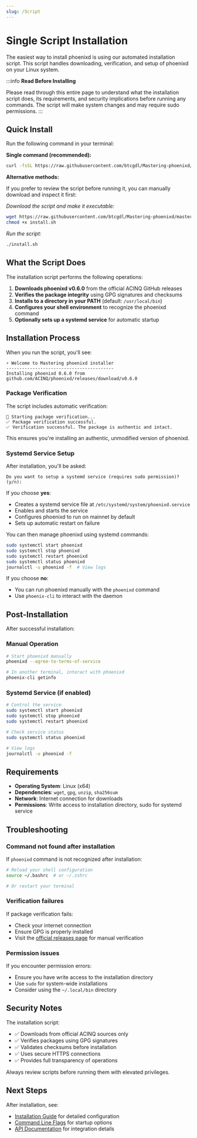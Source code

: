 ```yaml
---
slug: /Script
---
```

# Single Script Installation

The easiest way to install phoenixd is using our automated installation script. This script handles downloading, verification, and setup of phoenixd on your Linux system.

:::info
**Read Before Installing**

Please read through this entire page to understand what the installation script does, its requirements, and security implications before running any commands. The script will make system changes and may require sudo permissions.
:::


## Quick Install

Run the following command in your terminal:

**Single command (recommended):**
```bash
curl -fsSL https://raw.githubusercontent.com/btcgdl/Mastering-phoenixd/master/scripts/install.sh | bash -s -- --yes
```

**Alternative methods:**

If you prefer to review the script before running it, you can manually download and inspect it first:

*Download the script and make it executable:*
   ```bash
   wget https://raw.githubusercontent.com/btcgdl/Mastering-phoenixd/master/scripts/install.sh
   chmod +x install.sh
   ```

*Run the script:*
   ```bash
   ./install.sh
   ```

## What the Script Does

The installation script performs the following operations:

1. **Downloads phoenixd v0.6.0** from the official ACINQ GitHub releases
2. **Verifies the package integrity** using GPG signatures and checksums
3. **Installs to a directory in your PATH** (default: `/usr/local/bin`)
4. **Configures your shell environment** to recognize the phoenixd command
5. **Optionally sets up a systemd service** for automatic startup

## Installation Process

When you run the script, you'll see:

```
⚡️ Welcome to Mastering phoenixd installer
-----------------------------------------
Installing phoenixd 0.6.0 from github.com/ACINQ/phoenixd/releases/download/v0.6.0
```

### Package Verification

The script includes automatic verification:

```
🔐 Starting package verification...
✅ Package verification successful.
✅ Verification successful. The package is authentic and intact.
```

This ensures you're installing an authentic, unmodified version of phoenixd.

### Systemd Service Setup

After installation, you'll be asked:

```
Do you want to setup a systemd service (requires sudo permission)? (y/n):
```

If you choose **yes**:
- Creates a systemd service file at `/etc/systemd/system/phoenixd.service`
- Enables and starts the service
- Configures phoenixd to run on mainnet by default
- Sets up automatic restart on failure

You can then manage phoenixd using systemd commands:
```bash
sudo systemctl start phoenixd
sudo systemctl stop phoenixd
sudo systemctl restart phoenixd
sudo systemctl status phoenixd
journalctl -u phoenixd -f  # View logs
```

If you choose **no**:
- You can run phoenixd manually with the `phoenixd` command
- Use `phoenix-cli` to interact with the daemon

## Post-Installation

After successful installation:

### Manual Operation
```bash
# Start phoenixd manually
phoenixd --agree-to-terms-of-service

# In another terminal, interact with phoenixd
phoenix-cli getinfo
```

### Systemd Service (if enabled)
```bash
# Control the service
sudo systemctl start phoenixd
sudo systemctl stop phoenixd
sudo systemctl restart phoenixd

# Check service status
sudo systemctl status phoenixd

# View logs
journalctl -u phoenixd -f
```

## Requirements

- **Operating System**: Linux (x64)
- **Dependencies**: `wget`, `gpg`, `unzip`, `sha256sum`
- **Network**: Internet connection for downloads
- **Permissions**: Write access to installation directory, sudo for systemd service

## Troubleshooting

### Command not found after installation

If `phoenixd` command is not recognized after installation:

```bash
# Reload your shell configuration
source ~/.bashrc  # or ~/.zshrc

# Or restart your terminal
```

### Verification failures

If package verification fails:
- Check your internet connection
- Ensure GPG is properly installed
- Visit the [official releases page](https://github.com/ACINQ/phoenixd/releases) for manual verification

### Permission issues

If you encounter permission errors:
- Ensure you have write access to the installation directory
- Use `sudo` for system-wide installations
- Consider using the `~/.local/bin` directory

## Security Notes

The installation script:
- ✅ Downloads from official ACINQ sources only
- ✅ Verifies packages using GPG signatures
- ✅ Validates checksums before installation
- ✅ Uses secure HTTPS connections
- ✅ Provides full transparency of operations

Always review scripts before running them with elevated privileges.

## Next Steps

After installation, see:
- [Installation Guide](./2-Install.md) for detailed configuration
- [Command Line Flags](./3-Flags.md) for startup options
- [API Documentation](./5-API.md) for integration details
